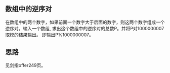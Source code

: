 ## 数组中的逆序对
在数组中的两个数字，如果前面一个数字大于后面的数字，则这两个数字组成一个逆序对。输入一个数组,
求出这个数组中的逆序对的总数P。并将P对1000000007取模的结果输出。 即输出P%1000000007。
## 思路
见剑指offer249页。